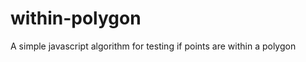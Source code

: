 within-polygon
==============

A simple javascript algorithm for testing if points are within a polygon
